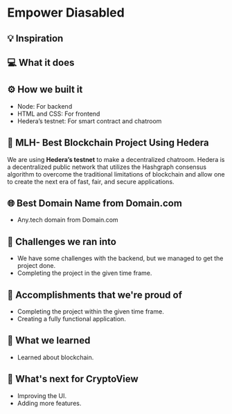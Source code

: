 # Empower Diasabled

## 💡 Inspiration

## 💻 What it does

## ⚙️ How we built it

- Node: For backend
- HTML and CSS: For frontend
- Hedera’s testnet: For smart contract and chatroom

## 🔐 MLH- Best Blockchain Project Using Hedera

We are using **Hedera’s testnet** to make a decentralized chatroom. Hedera is a decentralized public network that utilizes the Hashgraph consensus algorithm to overcome the traditional limitations of blockchain and allow one to create the next era of fast, fair, and secure applications.

## 🌐 Best Domain Name from Domain.com

- Any.tech domain from Domain.com

## 🧠 Challenges we ran into

- We have some challenges with the backend, but we managed to get the project done.
- Completing the project in the given time frame.

## 🏅 Accomplishments that we're proud of

- Completing the project within the given time frame.
- Creating a fully functional application.

## 📖 What we learned

- Learned about blockchain.

## 🚀 What's next for CryptoView

- Improving the UI.
- Adding more features.
